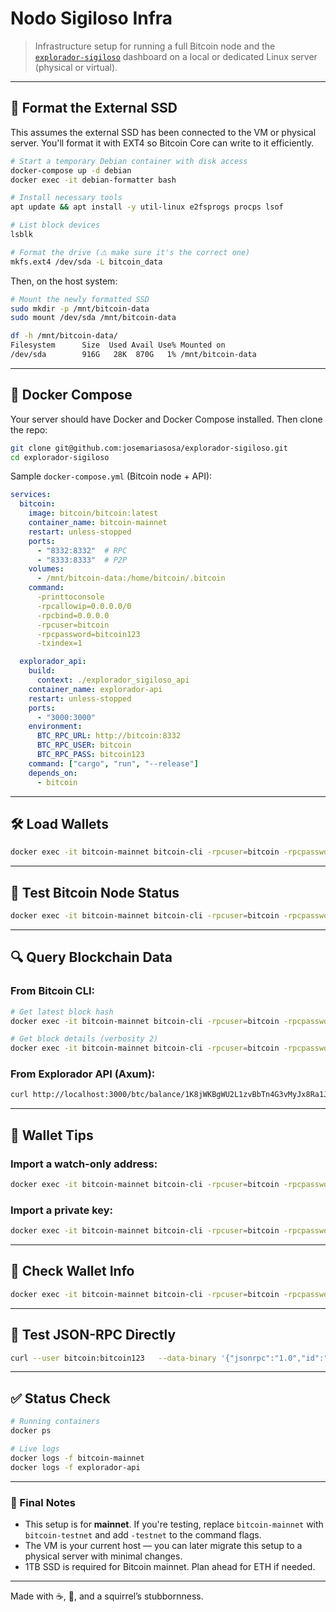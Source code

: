 # Nodo Sigiloso Infra

> Infrastructure setup for running a full Bitcoin node and the [`explorador-sigiloso`](https://github.com/josemariasosa/explorador-sigiloso) dashboard on a local or dedicated Linux server (physical or virtual).

---

## 💾 Format the External SSD

This assumes the external SSD has been connected to the VM or physical server. You'll format it with EXT4 so Bitcoin Core can write to it efficiently.

```bash
# Start a temporary Debian container with disk access
docker-compose up -d debian
docker exec -it debian-formatter bash

# Install necessary tools
apt update && apt install -y util-linux e2fsprogs procps lsof

# List block devices
lsblk

# Format the drive (⚠️ make sure it's the correct one)
mkfs.ext4 /dev/sda -L bitcoin_data
```

Then, on the host system:

```bash
# Mount the newly formatted SSD
sudo mkdir -p /mnt/bitcoin-data
sudo mount /dev/sda /mnt/bitcoin-data

df -h /mnt/bitcoin-data/
Filesystem      Size  Used Avail Use% Mounted on
/dev/sda        916G   28K  870G   1% /mnt/bitcoin-data
```

---

## 🐳 Docker Compose

Your server should have Docker and Docker Compose installed. Then clone the repo:

```bash
git clone git@github.com:josemariasosa/explorador-sigiloso.git
cd explorador-sigiloso
```

Sample `docker-compose.yml` (Bitcoin node + API):

```yaml
services:
  bitcoin:
    image: bitcoin/bitcoin:latest
    container_name: bitcoin-mainnet
    restart: unless-stopped
    ports:
      - "8332:8332"  # RPC
      - "8333:8333"  # P2P
    volumes:
      - /mnt/bitcoin-data:/home/bitcoin/.bitcoin
    command:
      -printtoconsole
      -rpcallowip=0.0.0.0/0
      -rpcbind=0.0.0.0
      -rpcuser=bitcoin
      -rpcpassword=bitcoin123
      -txindex=1

  explorador_api:
    build:
      context: ./explorador_sigiloso_api
    container_name: explorador-api
    restart: unless-stopped
    ports:
      - "3000:3000"
    environment:
      BTC_RPC_URL: http://bitcoin:8332
      BTC_RPC_USER: bitcoin
      BTC_RPC_PASS: bitcoin123
    command: ["cargo", "run", "--release"]
    depends_on:
      - bitcoin
```

---

## 🛠️ Load Wallets

```bash
docker exec -it bitcoin-mainnet bitcoin-cli -rpcuser=bitcoin -rpcpassword=bitcoin123 createwallet default
```

---

## 🧪 Test Bitcoin Node Status

```bash
docker exec -it bitcoin-mainnet bitcoin-cli -rpcuser=bitcoin -rpcpassword=bitcoin123 getblockchaininfo
```

---

## 🔍 Query Blockchain Data

### From Bitcoin CLI:

```bash
# Get latest block hash
docker exec -it bitcoin-mainnet bitcoin-cli -rpcuser=bitcoin -rpcpassword=bitcoin123 getbestblockhash

# Get block details (verbosity 2)
docker exec -it bitcoin-mainnet bitcoin-cli -rpcuser=bitcoin -rpcpassword=bitcoin123 getblock <BLOCK_HASH> 2
```

### From Explorador API (Axum):

```bash
curl http://localhost:3000/btc/balance/1K8jWKBgWU2L1zvBbTn4G3vMyJx8Ra1J6G
```

---

## 🧠 Wallet Tips

### Import a watch-only address:

```bash
docker exec -it bitcoin-mainnet bitcoin-cli -rpcuser=bitcoin -rpcpassword=bitcoin123 importaddress "bc1q..." "watchaddr" false
```

### Import a private key:

```bash
docker exec -it bitcoin-mainnet bitcoin-cli -rpcuser=bitcoin -rpcpassword=bitcoin123 importprivkey "cTp..." "mykey" false
```

---

## 🔐 Check Wallet Info

```bash
docker exec -it bitcoin-mainnet bitcoin-cli -rpcuser=bitcoin -rpcpassword=bitcoin123 getwalletinfo
```

---

## 📡 Test JSON-RPC Directly

```bash
curl --user bitcoin:bitcoin123   --data-binary '{"jsonrpc":"1.0","id":"test","method":"getblockchaininfo","params":[]}'   -H 'content-type:text/plain;'   http://localhost:8332/
```

---

## ✅ Status Check

```bash
# Running containers
docker ps

# Live logs
docker logs -f bitcoin-mainnet
docker logs -f explorador-api
```

---

### 👋 Final Notes

- This setup is for **mainnet**. If you're testing, replace `bitcoin-mainnet` with `bitcoin-testnet` and add `-testnet` to the command flags.
- The VM is your current host — you can later migrate this setup to a physical server with minimal changes.
- 1TB SSD is required for Bitcoin mainnet. Plan ahead for ETH if needed.

---

Made with ☕, 🧠, and a squirrel’s stubbornness.
